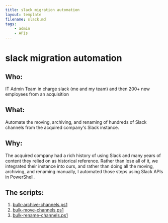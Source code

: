 ```yaml
---
title: slack migration automation
layout: template
filename: slack.md
tags:
    - admin
    - APIs
---
```

# slack migration automation

## Who:
IT Admin Team in charge slack (me and my team) and then 200+ new employees from an acquisition
## What:
Automate the moving, archiving, and renaming of hundreds of Slack channels from the acquired company's Slack instance.
## Why:
The acquired company had a rich history of using Slack and many years of content they relied on as historical reference. Rather than lose all of it, we integrated their instance into ours, and rather than doing all the moving, archiving, and renaming manually, I automated those steps using Slack APIs in PowerShell.
## The scripts:
1. [bulk-archive-channels.ps1](https://github.com/iarichter/slack-powershell/blob/main/bulk-archive-channels.ps1)
2. [bulk-move-channels.ps1](https://github.com/iarichter/slack-powershell/blob/main/bulk-move-channels.ps1)
3. [bulk-rename-channels.ps1](https://github.com/iarichter/slack-powershell/blob/main/bulk-rename-channels.ps1)